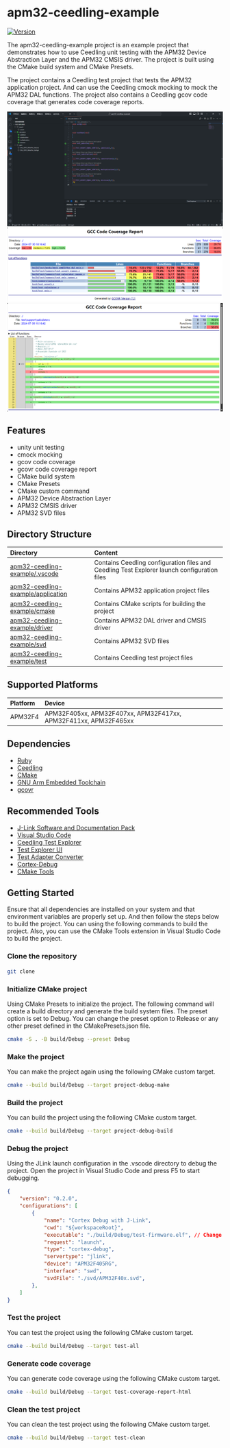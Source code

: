 # apm32-ceedling-example

[![Version](https://img.shields.io/github/v/release/MorroGeek/apm32-ceedling-example)](https://github.com/MorroGeek/apm32-ceedling-example/releases/latest)

The apm32-ceedling-example project is an example project that demonstrates how to use Ceedling unit testing with the APM32 Device Abstraction Layer and the APM32 CMSIS driver. The project is built using the CMake build system and CMake Presets. 

The project contains a Ceedling test project that tests the APM32 application project. And can use the Ceedling cmock mocking to mock the APM32 DAL functions. The project also contains a Ceedling gcov code coverage that generates code coverage reports.

![Ceedling Test Explorer](assets/ceedling-test-explorer.png)
![Code Coverage Report](assets/code-coverage-report.png)
![Code Branch Coverage Report](assets/code-branch-coverage-report.png)

## Features

- unity unit testing
- cmock mocking
- gcov code coverage
- gcovr code coverage report
- CMake build system
- CMake Presets
- CMake custom command
- APM32 Device Abstraction Layer
- APM32 CMSIS driver
- APM32 SVD files

## Directory Structure

| Directory                                             | Content                                                                                     |
| :---------------------------------------------------- | :------------------------------------------------------------------------------------------ |
| [apm32-ceedling-example/.vscode](./.vscode)           | Contains Ceedling configuration files and Ceedling Test Explorer launch configuration files |
| [apm32-ceedling-example/application](./application)   | Contains APM32 application project files                                                    |
| [apm32-ceedling-example/cmake](./cmake)               | Contains CMake scripts for building the project                                             |
| [apm32-ceedling-example/driver](./driver)             | Contains APM32 DAL driver and CMSIS driver                                                  |
| [apm32-ceedling-example/svd](./svd)                   | Contains APM32 SVD files                                                                    |
| [apm32-ceedling-example/test](./test)                 | Contains Ceedling test project files                                                        |

## Supported Platforms

| Platform      | Device                                                          |
| :------------ | :-------------------------------------------------------------- |
| APM32F4       | APM32F405xx, APM32F407xx, APM32F417xx, APM32F411xx, APM32F465xx |

## Dependencies

- [Ruby](https://www.ruby-lang.org/en/)
- [Ceedling](https://github.com/ThrowTheSwitch/Ceedling)
- [CMake](https://cmake.org/)
- [GNU Arm Embedded Toolchain](https://developer.arm.com/tools-and-software/open-source-software/developer-tools/gnu-toolchain/gnu-rm)
- [gcovr](https://gcovr.com/en/stable/)

## Recommended Tools

- [J-Link Software and Documentation Pack](https://www.segger.com/downloads/jlink/)
- [Visual Studio Code](https://code.visualstudio.com/)
- [Ceedling Test Explorer](https://marketplace.visualstudio.com/items?itemName=numaru.vscode-ceedling-test-adapter)
- [Test Explorer UI](https://marketplace.visualstudio.com/items?itemName=hbenl.vscode-test-explorer)
- [Test Adapter Converter](https://marketplace.visualstudio.com/items?itemName=ms-vscode.test-adapter-converter)
- [Cortex-Debug](https://marketplace.visualstudio.com/items?itemName=marus25.cortex-debug)
- [CMake Tools](https://marketplace.visualstudio.com/items?itemName=ms-vscode.cmake-tools)

## Getting Started

Ensure that all dependencies are installed on your system and that environment variables are properly set up. And then follow the steps below to build the project.
You can using the following commands to build the project. Also, you can use the CMake Tools extension in Visual Studio Code to build the project.

### Clone the repository

```bash
git clone
```

### Initialize CMake project

Using CMake Presets to initialize the project. The following command will create a build directory and generate the build system files. The preset option is set to Debug. You can change the preset option to Release or any other preset defined in the CMakePresets.json file.

```bash
cmake -S . -B build/Debug --preset Debug
```

### Make the project

You can make the project again using the following CMake custom target.

```bash
cmake --build build/Debug --target project-debug-make
```

### Build the project

You can build the project using the following CMake custom target.

```bash
cmake --build build/Debug --target project-debug-build
```

### Debug the project

Using the JLink launch configuration in the .vscode directory to debug the project. Open the project in Visual Studio Code and press F5 to start debugging.

```json
{
    "version": "0.2.0",
    "configurations": [
        {
            "name": "Cortex Debug with J-Link",
            "cwd": "${workspaceRoot}",
            "executable": "./build/Debug/test-firmware.elf", // Change the executable path
            "request": "launch",
            "type": "cortex-debug",
            "servertype": "jlink",
            "device": "APM32F405RG",
            "interface": "swd",
            "svdFile": "./svd/APM32F40x.svd",
        },
    ]
}
```

### Test the project

You can test the project using the following CMake custom target.

```bash
cmake --build build/Debug --target test-all
```

### Generate code coverage

You can generate code coverage using the following CMake custom target.

```bash
cmake --build build/Debug --target test-coverage-report-html
```

### Clean the test project

You can clean the test project using the following CMake custom target.

```bash
cmake --build build/Debug --target test-clean
```
